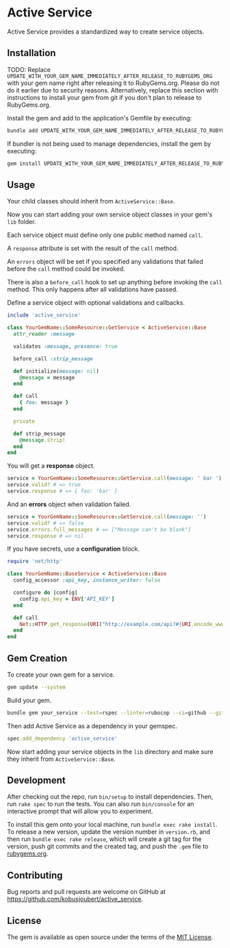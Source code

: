 # Active Service

Active Service provides a standardized way to create service objects.

## Installation

TODO: Replace `UPDATE_WITH_YOUR_GEM_NAME_IMMEDIATELY_AFTER_RELEASE_TO_RUBYGEMS_ORG` with your gem name right after releasing it to RubyGems.org. Please do not do it earlier due to security reasons. Alternatively, replace this section with instructions to install your gem from git if you don't plan to release to RubyGems.org.

Install the gem and add to the application's Gemfile by executing:

```bash
bundle add UPDATE_WITH_YOUR_GEM_NAME_IMMEDIATELY_AFTER_RELEASE_TO_RUBYGEMS_ORG
```

If bundler is not being used to manage dependencies, install the gem by executing:

```bash
gem install UPDATE_WITH_YOUR_GEM_NAME_IMMEDIATELY_AFTER_RELEASE_TO_RUBYGEMS_ORG
```

## Usage

Your child classes should inherit from `ActiveService::Base`.

Now you can start adding your own service object classes in your gem's `lib` folder.

Each service object must define only one public method named `call`.

A `response` attribute is set with the result of the `call` method.

An `errors` object will be set if you specified any validations that failed before the `call` method could be invoked.

There is also a `before_call` hook to set up anything before invoking the `call` method. This only happens after all validations have passed.

Define a service object with optional validations and callbacks.

```ruby
include 'active_service'

class YourGemName::SomeResource::GetService < ActiveService::Base
  attr_reader :message

  validates :message, presence: true

  before_call :strip_message

  def initialize(message: nil)
    @message = message
  end

  def call
    { foo: message }
  end

  private

  def strip_message
    @message.strip!
  end
end
```

You will get a **response** object.

```ruby
service = YourGemName::SomeResource::GetService.call(message: ' bar ')
service.valid? # => true
service.response # => { foo: 'bar' }
```

And an **errors** object when validation failed.

```ruby
service = YourGemName::SomeResource::GetService.call(message: '')
service.valid? # => false
service.errors.full_messages # => ["Message can't be blank"]
service.response # => nil
```

If you have secrets, use a **configuration** block.

```ruby
require 'net/http'

class YourGemName::BaseService < ActiveService::Base
  config_accessor :api_key, instance_writer: false

  configure do |config|
    config.api_key = ENV['API_KEY']
  end

  def call
    Net::HTTP.get_response(URI("http://example.com/api?#{URI.encode_www_form(api_key: api_key)}"))
  end
end
```

## Gem Creation

To create your own gem for a service.

```bash
gem update --system
```

Build your gem.

```bash
bundle gem your_service --test=rspec --linter=rubocop --ci=github --github-username=<your_profile_name> --git --changelog --mit
```

Then add Active Service as a dependency in your gemspec.

```ruby
spec.add_dependency 'active_service'
```

Now start adding your service objects in the `lib` directory and make sure they inherit from `ActiveService::Base`.

## Development

After checking out the repo, run `bin/setup` to install dependencies. Then, run `rake spec` to run the tests. You can also run `bin/console` for an interactive prompt that will allow you to experiment.

To install this gem onto your local machine, run `bundle exec rake install`. To release a new version, update the version number in `version.rb`, and then run `bundle exec rake release`, which will create a git tag for the version, push git commits and the created tag, and push the `.gem` file to [rubygems.org](https://rubygems.org).

## Contributing

Bug reports and pull requests are welcome on GitHub at https://github.com/kobusjoubert/active_service.

## License

The gem is available as open source under the terms of the [MIT License](https://opensource.org/licenses/MIT).
